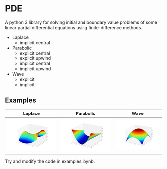 # PDE

A python 3 library for solving initial and boundary value problems of some linear partial differential equations using finite-difference methods.

* Laplace
  * implicit central
* Parabolic
  * explicit central
  * explicit upwind
  * implicit central
  * implicit upwind
* Wave
  * explicit
  * implicit

## Examples

 Laplace | Parabolic | Wave
:-------:|:---------:|:----:
![Alt text](/examples/fig_laplace.png?raw=true "fig_laplace") | ![Alt text](/examples/fig_parabolic.png?raw=true "fig_parabolic") | ![Alt text](/examples/fig_wave.png?raw=true "fig_wave")

Try and modify the code in examples.ipynb.
